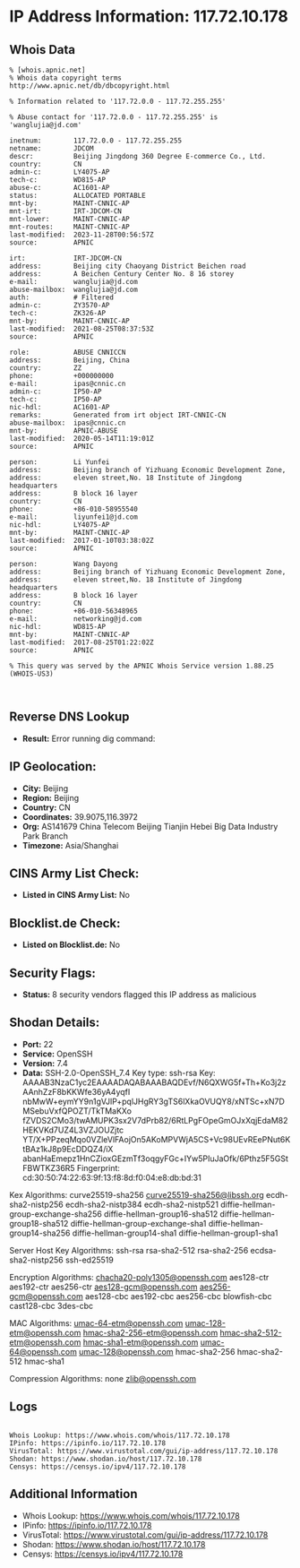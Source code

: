 # IP Address Information: 117.72.10.178

## Whois Data
```
% [whois.apnic.net]
% Whois data copyright terms    http://www.apnic.net/db/dbcopyright.html

% Information related to '117.72.0.0 - 117.72.255.255'

% Abuse contact for '117.72.0.0 - 117.72.255.255' is 'wanglujia@jd.com'

inetnum:        117.72.0.0 - 117.72.255.255
netname:        JDCOM
descr:          Beijing Jingdong 360 Degree E-commerce Co., Ltd.
country:        CN
admin-c:        LY4075-AP
tech-c:         WD815-AP
abuse-c:        AC1601-AP
status:         ALLOCATED PORTABLE
mnt-by:         MAINT-CNNIC-AP
mnt-irt:        IRT-JDCOM-CN
mnt-lower:      MAINT-CNNIC-AP
mnt-routes:     MAINT-CNNIC-AP
last-modified:  2023-11-28T00:56:57Z
source:         APNIC

irt:            IRT-JDCOM-CN
address:        Beijing city Chaoyang District Beichen road
address:        A Beichen Century Center No. 8 16 storey
e-mail:         wanglujia@jd.com
abuse-mailbox:  wanglujia@jd.com
auth:           # Filtered
admin-c:        ZY3570-AP
tech-c:         ZK326-AP
mnt-by:         MAINT-CNNIC-AP
last-modified:  2021-08-25T08:37:53Z
source:         APNIC

role:           ABUSE CNNICCN
address:        Beijing, China
country:        ZZ
phone:          +000000000
e-mail:         ipas@cnnic.cn
admin-c:        IP50-AP
tech-c:         IP50-AP
nic-hdl:        AC1601-AP
remarks:        Generated from irt object IRT-CNNIC-CN
abuse-mailbox:  ipas@cnnic.cn
mnt-by:         APNIC-ABUSE
last-modified:  2020-05-14T11:19:01Z
source:         APNIC

person:         Li Yunfei
address:        Beijing branch of Yizhuang Economic Development Zone,
address:        eleven street,No. 18 Institute of Jingdong headquarters
address:        B block 16 layer
country:        CN
phone:          +86-010-58955540
e-mail:         liyunfei1@jd.com
nic-hdl:        LY4075-AP
mnt-by:         MAINT-CNNIC-AP
last-modified:  2017-01-10T03:38:02Z
source:         APNIC

person:         Wang Dayong
address:        Beijing branch of Yizhuang Economic Development Zone,
address:        eleven street,No. 18 Institute of Jingdong headquarters
address:        B block 16 layer
country:        CN
phone:          +86-010-56348965
e-mail:         networking@jd.com
nic-hdl:        WD815-AP
mnt-by:         MAINT-CNNIC-AP
last-modified:  2017-08-25T01:22:02Z
source:         APNIC

% This query was served by the APNIC Whois Service version 1.88.25 (WHOIS-US3)



```
## Reverse DNS Lookup
- **Result:** Error running dig command: 

## IP Geolocation:
- **City:** Beijing
- **Region:** Beijing
- **Country:** CN
- **Coordinates:** 39.9075,116.3972
- **Org:** AS141679 China Telecom Beijing Tianjin Hebei Big Data Industry Park Branch
- **Timezone:** Asia/Shanghai

## CINS Army List Check:
- **Listed in CINS Army List:** 
No

## Blocklist.de Check:
- **Listed on Blocklist.de:** 
No

## Security Flags:
- **Status:** 8 security vendors flagged this IP address as malicious

## Shodan Details:
- **Port:** 22
- **Service:** OpenSSH
- **Version:** 7.4
- **Data:** SSH-2.0-OpenSSH_7.4
Key type: ssh-rsa
Key: AAAAB3NzaC1yc2EAAAADAQABAAABAQDEvf/N6QXWG5f+Th+Ko3j2zAAnhZzF8bKKWfe36yA4yqfI
nbMwW+eymYY9n1gVJlP+pqlJHgRY3gTS6lXkaOVUQY8/xNTSc+xN7DMSebuVxfQPOZT/TkTMaKXo
fZVDS2CMo3/twAMUPK3sx2V7dPrb82/6RtLPgFOpeGmOJxXqjEdaM82HEKVKd7UZ4L3VZJOUZjtc
YT/X+PPzeqMqo0VZleVlFAojOn5AKoMPVWjA5CS+Vc98UEvREePNut6KtBAz1kJ8p9EcDDQZ4/iX
abanHaEmepz1HnCZioxGEzmTf3oqgyFGc+IYw5PIuJaOfk/6Pthz5F5GStFBWTKZ36R5
Fingerprint: cd:30:50:74:22:63:9f:13:f8:8d:f0:04:e8:db:bd:31

Kex Algorithms:
	curve25519-sha256
	curve25519-sha256@libssh.org
	ecdh-sha2-nistp256
	ecdh-sha2-nistp384
	ecdh-sha2-nistp521
	diffie-hellman-group-exchange-sha256
	diffie-hellman-group16-sha512
	diffie-hellman-group18-sha512
	diffie-hellman-group-exchange-sha1
	diffie-hellman-group14-sha256
	diffie-hellman-group14-sha1
	diffie-hellman-group1-sha1

Server Host Key Algorithms:
	ssh-rsa
	rsa-sha2-512
	rsa-sha2-256
	ecdsa-sha2-nistp256
	ssh-ed25519

Encryption Algorithms:
	chacha20-poly1305@openssh.com
	aes128-ctr
	aes192-ctr
	aes256-ctr
	aes128-gcm@openssh.com
	aes256-gcm@openssh.com
	aes128-cbc
	aes192-cbc
	aes256-cbc
	blowfish-cbc
	cast128-cbc
	3des-cbc

MAC Algorithms:
	umac-64-etm@openssh.com
	umac-128-etm@openssh.com
	hmac-sha2-256-etm@openssh.com
	hmac-sha2-512-etm@openssh.com
	hmac-sha1-etm@openssh.com
	umac-64@openssh.com
	umac-128@openssh.com
	hmac-sha2-256
	hmac-sha2-512
	hmac-sha1

Compression Algorithms:
	none
	zlib@openssh.com


## Logs
```

Whois Lookup: https://www.whois.com/whois/117.72.10.178
IPinfo: https://ipinfo.io/117.72.10.178
VirusTotal: https://www.virustotal.com/gui/ip-address/117.72.10.178
Shodan: https://www.shodan.io/host/117.72.10.178
Censys: https://censys.io/ipv4/117.72.10.178

```
## Additional Information
- Whois Lookup: https://www.whois.com/whois/117.72.10.178
- IPinfo: https://ipinfo.io/117.72.10.178
- VirusTotal: https://www.virustotal.com/gui/ip-address/117.72.10.178
- Shodan: https://www.shodan.io/host/117.72.10.178
- Censys: https://censys.io/ipv4/117.72.10.178

